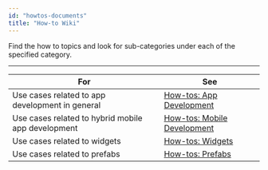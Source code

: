 ```yaml
---
id: "howtos-documents"
title: "How-to Wiki"
---
```

Find the how to topics and look for sub-categories under each of the specified category. 

---


|For|See|
|---|---|
|Use cases related to app development in general| [How-tos: App Development](/learn/how-to-app-development) |
|Use cases related to hybrid mobile app development | [How-tos: Mobile Development](/learn/how-to-mobile-development)| 
| Use cases related to widgets | [How-tos: Widgets](/learn/how-to-widgets) |
|Use cases related to prefabs | [How-tos: Prefabs](/learn/how-to-prefabs) |
